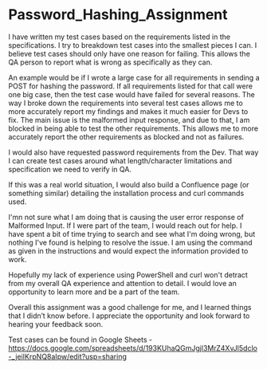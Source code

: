 # Password_Hashing_Assignment
I have written my test cases based on the requirements listed in the specifications. I try to breakdown test cases into the smallest pieces I can. I believe test cases should only have one reason for failing. This allows the QA person to report what is wrong as specifically as they can.

An example would be if I wrote a large case for all requirements in sending a POST for hashing the password. If all requirements listed for that call were one big case, then the test case would have failed for several reasons. The way I broke down the requirements into several test cases allows me to more accurately report my findings and makes it much easier for Devs to fix. The main issue is the malformed input response, and due to that, I am blocked in being able to test the other requirements. This allows me to more accurately report the other requirements as blocked and not as failures.

I would also have requested password requirements from the Dev. That way I can create test cases around what length/character limitations and specification we need to verify in QA. 

If this was a real world situation, I would also build a Confluence page (or something similar) detailing the installation process and curl commands used. 

I'mn not sure what I am doing that is causing the user error response of Malformed Input. If I were part of the team, I would reach out for help. I have spent a bit of time trying to search and see what I'm doing wrong, but nothing I've found is helping to resolve the issue. I am using the command as given in the instructions and would expect the information provided to work. 

Hopefully my lack of experience using PowerShell and curl won't detract from my overall QA experience and attention to detail. I would love an opportunity to learn more and be a part of the team.

Overall this assignment was a good challenge for me, and I learned things that I didn’t know before. I appreciate the opportunity and look forward to hearing your feedback soon.

Test cases can be found in Google Sheets - https://docs.google.com/spreadsheets/d/193KUhaQGmJgjl3MrZ4XvJl5dclo-_jeiIKrpNQ8aIpw/edit?usp=sharing
